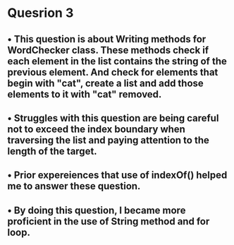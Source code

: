 # Quesrion 3
## • This question is about Writing methods for **WordChecker** class. These methods check if each element in the list contains the string of the previous element. And check for elements that begin with "cat", create a list and add those elements to it with "cat" removed.
## • Struggles with this question are being careful not to exceed the index boundary when traversing the list and paying attention to the length of the target.
## • Prior expereiences that use of indexOf() helped me to answer these question.
## • By doing this question, I became more proficient in the use of String method and for loop.
